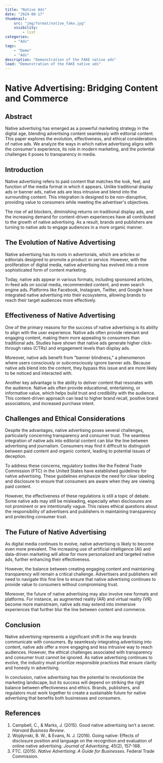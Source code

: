 ```yaml
---
title: "Native Ads"
date: "2024-08-17"
thumbnail:
    src: "img/format/native_fake.jpg"
    visibility:
        - list
categories:
    - "Ads"
tags:
    - "Demo"
    - "Ads"
description: "Demonstration of the FAKE native ads"
lead: "Demonstration of the FAKE native ads"
---
```


# Native Advertising: Bridging Content and Commerce

## Abstract

Native advertising has emerged as a powerful marketing strategy in the digital age, blending advertising content
seamlessly with editorial content. This paper explores the evolution, effectiveness, and ethical considerations of
native ads. We analyze the ways in which native advertising aligns with the consumer's experience, its role in modern
marketing, and the potential challenges it poses to transparency in media.

<!-- Start native ads zone mnyyz51206238 -->
<div id="mnyyz51206238"></div><script>if (!window.MNYYNativeAds) {(function () {var s = document.createElement("script");s.async = true;s.type = "text/javascript";s.src = "https://sdk-dev.moneyoyo.org/v1/native.js?pid=66GwjROBg5L1W69Zt4m2FHLkaCs_mzD2YNr75XZW-CQ";var n = document.getElementsByTagName("script")[0];n.parentNode.insertBefore(s, n);})();} window.MNYYNativeAds = window.MNYYNativeAds || [];window.MNYYNativeAds.push({ zone: 'mnyyz51206238', gamClickURL:'%%CLICK_URL_UNESC%%' });</script>
<!-- End native ads zone mnyyz51206238 -->

## Introduction

Native advertising refers to paid content that matches the look, feel, and function of the media format in which it
appears. Unlike traditional display ads or banner ads, native ads are less intrusive and blend into the surrounding
content. This integration is designed to be non-disruptive, providing value to consumers while meeting the advertiser's
objectives.

The rise of ad blockers, diminishing returns on traditional display ads, and the increasing demand for content-driven
experiences have all contributed to the growth of native advertising. As a result, brands and publishers are turning to
native ads to engage audiences in a more organic manner.

## The Evolution of Native Advertising

Native advertising has its roots in advertorials, which are articles or editorials designed to promote a product or
service. However, with the proliferation of digital media, native advertising has evolved into a more sophisticated form
of content marketing.

Today, native ads appear in various formats, including sponsored articles, in-feed ads on social media, recommended
content, and even search engine ads. Platforms like Facebook, Instagram, Twitter, and Google have integrated native
advertising into their ecosystems, allowing brands to reach their target audiences more effectively.

## Effectiveness of Native Advertising

One of the primary reasons for the success of native advertising is its ability to align with the user experience.
Native ads often provide relevant and engaging content, making them more appealing to consumers than traditional ads.
Studies have shown that native ads generate higher click-through rates (CTRs) and engagement levels than display ads.

Moreover, native ads benefit from "banner blindness," a phenomenon where users consciously or subconsciously ignore
banner ads. Because native ads blend into the content, they bypass this issue and are more likely to be noticed and
interacted with.

Another key advantage is the ability to deliver content that resonates with the audience. Native ads often provide
educational, entertaining, or informative value, which helps build trust and credibility with the audience. This
content-driven approach can lead to higher brand recall, positive brand associations, and increased purchase intent.

## Challenges and Ethical Considerations

Despite the advantages, native advertising poses several challenges, particularly concerning transparency and consumer
trust. The seamless integration of native ads into editorial content can blur the line between advertising and
journalism. Consumers may find it difficult to distinguish between paid content and organic content, leading to
potential issues of deception.

To address these concerns, regulatory bodies like the Federal Trade Commission (FTC) in the United States have
established guidelines for native advertising. These guidelines emphasize the need for clear labeling and disclosure to
ensure that consumers are aware when they are viewing paid content.

However, the effectiveness of these regulations is still a topic of debate. Some native ads may still be misleading,
especially when disclosures are not prominent or are intentionally vague. This raises ethical questions about the
responsibility of advertisers and publishers in maintaining transparency and protecting consumer trust.

## The Future of Native Advertising

As digital media continues to evolve, native advertising is likely to become even more prevalent. The increasing use of
artificial intelligence (AI) and data-driven marketing will allow for more personalized and targeted native ads, further
enhancing their effectiveness.

However, the balance between creating engaging content and maintaining transparency will remain a critical challenge.
Advertisers and publishers will need to navigate this fine line to ensure that native advertising continues to provide
value to consumers without compromising trust.

Moreover, the future of native advertising may also involve new formats and platforms. For instance, as augmented
reality (AR) and virtual reality (VR) become more mainstream, native ads may extend into immersive experiences that
further blur the line between content and commerce.

## Conclusion

Native advertising represents a significant shift in the way brands communicate with consumers. By seamlessly
integrating advertising into content, native ads offer a more engaging and less intrusive way to reach audiences.
However, the ethical challenges associated with transparency and consumer trust cannot be ignored. As native advertising
continues to evolve, the industry must prioritize responsible practices that ensure clarity and honesty in advertising.

In conclusion, native advertising has the potential to revolutionize the marketing landscape, but its success will
depend on striking the right balance between effectiveness and ethics. Brands, publishers, and regulators must work
together to create a sustainable future for native advertising that benefits both businesses and consumers.

<!-- Start native ads zone mnyyz16024522 -->
<div id="mnyyz16024522"></div><script>if (!window.MNYYNativeAds) {(function () {var s = document.createElement("script");s.async = true;s.type = "text/javascript";s.src = "https://sdk-dev.moneyoyo.org/v1/native.js?pid=66GwjROBg5L1W69Zt4m2FHLkaCs_mzD2YNr75XZW-CQ";var n = document.getElementsByTagName("script")[0];n.parentNode.insertBefore(s, n);})();} window.MNYYNativeAds = window.MNYYNativeAds || [];window.MNYYNativeAds.push({ zone: 'mnyyz16024522', gamClickURL:'%%CLICK_URL_UNESC%%' });</script>
<!-- End native ads zone mnyyz16024522 -->

## References

1. Campbell, C., & Marks, J. (2015). Good native advertising isn’t a secret. *Harvard Business Review*.
2. Wojdynski, B. W., & Evans, N. J. (2016). Going native: Effects of disclosure position and language on the recognition
   and evaluation of online native advertising. *Journal of Advertising*, 45(2), 157-168.
3. FTC. (2015). *Native Advertising: A Guide for Businesses*. Federal Trade Commission.

